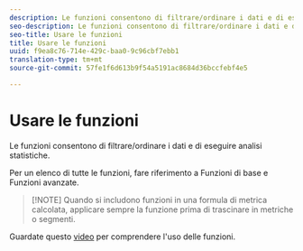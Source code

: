 ```yaml
---
description: Le funzioni consentono di filtrare/ordinare i dati e di eseguire analisi statistiche.
seo-description: Le funzioni consentono di filtrare/ordinare i dati e di eseguire analisi statistiche.
seo-title: Usare le funzioni
title: Usare le funzioni
uuid: f9ea8c76-714e-429c-baa0-9c96cbf7ebb1
translation-type: tm+mt
source-git-commit: 57fe1f6d613b9f54a5191ac8684d36bccfebf4e5

---
```



# Usare le funzioni

Le funzioni consentono di filtrare/ordinare i dati e di eseguire analisi statistiche.

Per un elenco di tutte le funzioni, fare riferimento a Funzioni [](/help/components/c-calcmetrics/cm-reference/cm-functions.md) di base e Funzioni [](/help/components/c-calcmetrics/cm-reference/cm-adv-functions.md)avanzate.

> [!NOTE] Quando si includono funzioni in una formula di metrica calcolata, applicare sempre la funzione prima di trascinare in metriche o segmenti.

Guardate questo [video](https://youtu.be/SSyWvomnewI) per comprendere l'uso delle funzioni.
